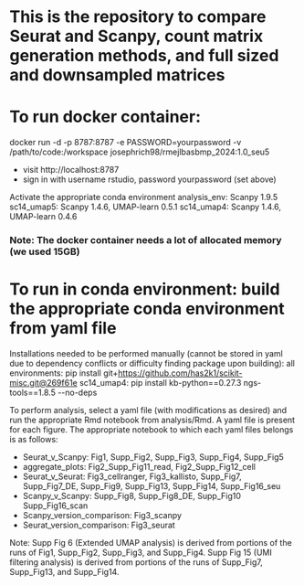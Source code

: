 # This is the repository to compare Seurat and Scanpy, count matrix generation methods, and full sized and downsampled matrices

# To run docker container:
docker run -d -p 8787:8787 -e PASSWORD=yourpassword -v /path/to/code:/workspace josephrich98/rmejlbasbmp_2024:1.0_seu5
- visit http://localhost:8787
- sign in with username rstudio, password yourpassword (set above)

Activate the appropriate conda environment
analysis_env: Scanpy 1.9.5
sc14_umap5: Scanpy 1.4.6, UMAP-learn 0.5.1
sc14_umap4: Scanpy 1.4.6, UMAP-learn 0.4.6

### Note: The docker container needs a lot of allocated memory (we used 15GB)


# To run in conda environment: build the appropriate conda environment from yaml file
Installations needed to be performed manually (cannot be stored in yaml due to dependency conflicts or difficulty finding package upon building):
all environments: pip install git+https://github.com/has2k1/scikit-misc.git@269f61e
sc14_umap4: pip install kb-python==0.27.3 ngs-tools==1.8.5 --no-deps

To perform analysis, select a yaml file (with modifications as desired) and run the appropriate Rmd notebook from analysis/Rmd. A yaml file is present for each figure. The appropriate notebook to which each yaml files belongs is as follows:

- Seurat_v_Scanpy: Fig1, Supp_Fig2, Supp_Fig3, Supp_Fig4, Supp_Fig5
- aggregate_plots: Fig2_Supp_Fig11_read, Fig2_Supp_Fig12_cell
- Seurat_v_Seurat: Fig3_cellranger, Fig3_kallisto, Supp_Fig7, Supp_Fig7_DE, Supp_Fig9, Supp_Fig13, Supp_Fig14, Supp_Fig16_seu
- Scanpy_v_Scanpy: Supp_Fig8, Supp_Fig8_DE, Supp_Fig10 Supp_Fig16_scan
- Scanpy_version_comparison: Fig3_scanpy
- Seurat_version_comparison: Fig3_seurat

Note: Supp Fig 6 (Extended UMAP analysis) is derived from portions of the runs of Fig1, Supp_Fig2, Supp_Fig3, and Supp_Fig4. Supp Fig 15 (UMI filtering analysis) is derived from portions of the runs of Supp_Fig7, Supp_Fig13, and Supp_Fig14.
